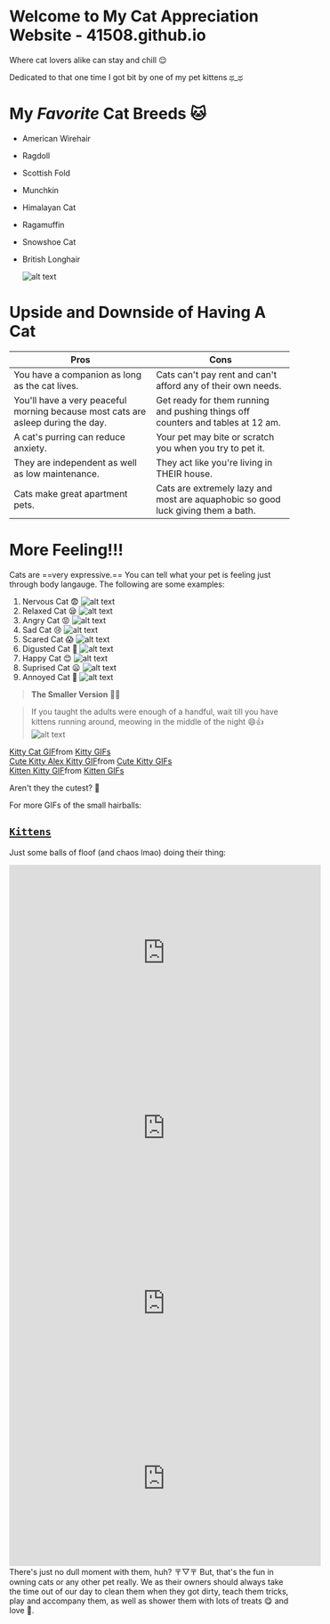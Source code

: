 # Welcome to My Cat Appreciation Website - 41508.github.io
Where cat lovers alike can stay and chill 😌

Dedicated to that one time I got bit by one of my pet kittens ಥ_ಥ
# My *Favorite* Cat Breeds 🐱
- American Wirehair
- Ragdoll
- Scottish Fold
- Munchkin
- Himalayan Cat
- Ragamuffin
- Snowshoe Cat
- British Longhair

	![alt text](https://mediaproxy.salon.com/width/1200/height/675/https://media.salon.com/2022/05/cats-party-0516221.jpg)
# Upside and Downside of Having A Cat
| Pros                                                                             | Cons                                                                            |
| -------------------------------------------------------------------------------- | ------------------------------------------------------------------------------- |
| You have a companion as long as the cat lives.                                   | Cats can't pay rent and can't afford any of their own needs.                    |
| You'll have a very peaceful morning because most cats are asleep during the day. | Get ready for them running and pushing things off counters and tables at 12 am. |
| A cat's purring can reduce anxiety.                                              | Your pet may bite or scratch you when you try to pet it.                        |
| They are independent as well as low maintenance.                                 | They act like you're living in THEIR house.                                     |
| Cats make great apartment pets.                                                  | Cats are extremely lazy and most are aquaphobic so good luck giving them a bath.|

# More Feeling!!!
Cats are ==very expressive.== You can tell what your pet is feeling just through body langauge. The following are some examples:

1. Nervous Cat 😨
	![alt text](https://www.catsbest.eu/wp-content/uploads/katze-angst-e1607348248612.jpg)
2. Relaxed Cat 😪
        ![alt text](https://catingtonpost.com/wp-content/uploads/2018/05/shutterstock_713771125-1024x535.jpg)
3. Angry Cat 😡
        ![alt text](https://static.boredpanda.com/blog/wp-content/uploads/2017/01/fb-image-sharing-dashboard_587514478bd22.jpg)
4. Sad Cat 😢
        ![alt text](https://www.pawtracks.com/wp-content/uploads/sites/2/2021/07/frightened-orange-tabby-cat.jpg?fit=1000%2C666&p=1)
5. Scared Cat 😱
        ![alt text](https://www.zooplus.co.uk/magazine/wp-content/uploads/2019/06/Anxious-Cat.jpg)
6. Digusted Cat 🤢
        ![alt text](https://hips.hearstapps.com/goodhousekeeping/assets/17/26/1498678312-gettyimages-138310605.jpg)
7. Happy Cat 😊
        ![alt text](https://images.immediate.co.uk/production/volatile/sites/4/2018/12/GettyImages-918529586-35c7227.jpg?quality=45&crop=61px,468px,7710px,3317px&resize=960,413)
8. Suprised Cat	😦
        ![alt text](https://i0.wp.com/cutekittycat.com/wp-content/uploads/2020/01/calm-nervous-cat-featured.jpg?fit=1200%2C628&ssl=1)
9. Annoyed Cat 😤
        ![alt text](https://static01.nyt.com/images/2019/05/19/world/17grumpycat-1/17grumpycat-1-videoSixteenByNine3000.jpg)
> **The Smaller Version** 🫶🏼

> If you taught the adults were enough of a handful, wait till you have kittens running around, meowing in the middle of the night 😄👍
        ![alt text](https://psychicblaze.com/wp-content/uploads/2022/04/1-kittens-indoors.jpg)
<div class="tenor-gif-embed" data-postid="22987148" data-share-method="host" data-aspect-ratio="1.18081" data-width="100%"><a href="https://tenor.com/view/kitty-cat-kitty-cat-kitten-kitten-falling-gif-22987148">Kitty Cat GIF</a>from <a href="https://tenor.com/search/kitty-gifs">Kitty GIFs</a></div> <script type="text/javascript" async src="https://tenor.com/embed.js"></script>
<div class="tenor-gif-embed" data-postid="15917790" data-share-method="host" data-aspect-ratio="0.8" data-width="100%"><a href="https://tenor.com/view/cute-kitty-alex-kitty-best-kitty-who-u-gif-15917790">Cute Kitty Alex Kitty GIF</a>from <a href="https://tenor.com/search/cute+kitty-gifs">Cute Kitty GIFs</a></div> <script type="text/javascript" async src="https://tenor.com/embed.js"></script>
<div class="tenor-gif-embed" data-postid="16430616" data-share-method="host" data-aspect-ratio="0.8" data-width="100%"><a href="https://tenor.com/view/kitten-kitty-cat-pet-cheeks-gif-16430616">Kitten Kitty GIF</a>from <a href="https://tenor.com/search/kitten-gifs">Kitten GIFs</a></div> <script type="text/javascript" async src="https://tenor.com/embed.js"></script>

Aren't they the cutest? 🥺

For more GIFs of the small hairballs:
## [`Kittens`](https://tenor.com/search/baby-kitten-gifs)
Just some balls of floof (and chaos lmao) doing their thing:
<iframe width="560" height="315" src="https://www.youtube.com/embed/vGlAgdSjmkE" title="YouTube video player" frameborder="0" allow="accelerometer; autoplay; clipboard-write; encrypted-media; gyroscope; picture-in-picture" allowfullscreen></iframe>

<iframe width="560" height="315" src="https://www.youtube.com/embed/9o8qf7anq0g" title="YouTube video player" frameborder="0" allow="accelerometer; autoplay; clipboard-write; encrypted-media; gyroscope; picture-in-picture" allowfullscreen></iframe>
<iframe width="560" height="315" src="https://www.youtube.com/embed/jHWKtQHXVJg" title="YouTube video player" frameborder="0" allow="accelerometer; autoplay; clipboard-write; encrypted-media; gyroscope; picture-in-picture" allowfullscreen></iframe>
<iframe width="560" height="315" src="https://www.youtube.com/embed/laYQFi5LrZA" title="YouTube video player" frameborder="0" allow="accelerometer; autoplay; clipboard-write; encrypted-media; gyroscope; picture-in-picture" allowfullscreen></iframe>
There's just no dull moment with them, huh? 〒▽〒 But, that's the fun in owning cats or any other pet really. We as their owners should always take the time out of our day to clean them when they got dirty, teach them tricks, play and accompany them, as well as shower them with lots of treats 😋 and love 🥰.
